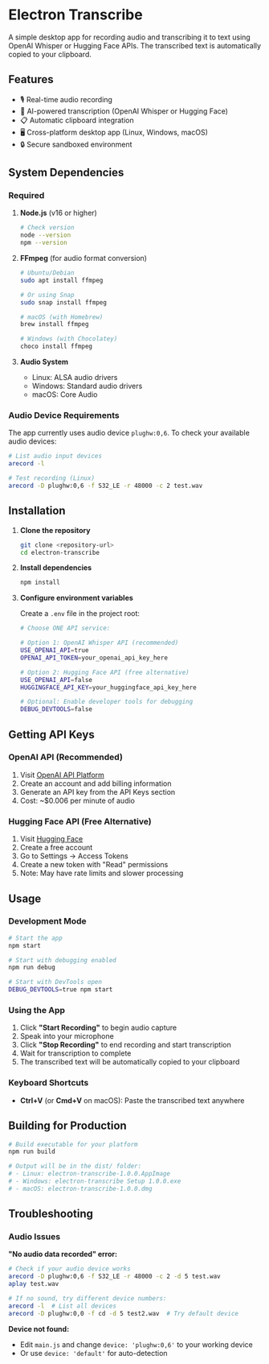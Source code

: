 # Electron Transcribe

A simple desktop app for recording audio and transcribing it to text using OpenAI Whisper or Hugging Face APIs. The transcribed text is automatically copied to your clipboard.

## Features

- 🎙️ Real-time audio recording
- 🤖 AI-powered transcription (OpenAI Whisper or Hugging Face)
- 📋 Automatic clipboard integration
- 🖥️ Cross-platform desktop app (Linux, Windows, macOS)
- 🔒 Secure sandboxed environment

## System Dependencies

### Required

1. **Node.js** (v16 or higher)
   ```bash
   # Check version
   node --version
   npm --version
   ```

2. **FFmpeg** (for audio format conversion)
   ```bash
   # Ubuntu/Debian
   sudo apt install ffmpeg
   
   # Or using Snap
   sudo snap install ffmpeg
   
   # macOS (with Homebrew)
   brew install ffmpeg
   
   # Windows (with Chocolatey)
   choco install ffmpeg
   ```

3. **Audio System**
   - Linux: ALSA audio drivers
   - Windows: Standard audio drivers
   - macOS: Core Audio

### Audio Device Requirements

The app currently uses audio device `plughw:0,6`. To check your available audio devices:

```bash
# List audio input devices
arecord -l

# Test recording (Linux)
arecord -D plughw:0,6 -f S32_LE -r 48000 -c 2 test.wav
```

## Installation

1. **Clone the repository**
   ```bash
   git clone <repository-url>
   cd electron-transcribe
   ```

2. **Install dependencies**
   ```bash
   npm install
   ```

3. **Configure environment variables**
   
   Create a `.env` file in the project root:
   ```bash
   # Choose ONE API service:
   
   # Option 1: OpenAI Whisper API (recommended)
   USE_OPENAI_API=true
   OPENAI_API_TOKEN=your_openai_api_key_here
   
   # Option 2: Hugging Face API (free alternative)
   USE_OPENAI_API=false
   HUGGINGFACE_API_KEY=your_huggingface_api_key_here
   
   # Optional: Enable developer tools for debugging
   DEBUG_DEVTOOLS=false
   ```

## Getting API Keys

### OpenAI API (Recommended)
1. Visit [OpenAI API Platform](https://platform.openai.com/)
2. Create an account and add billing information
3. Generate an API key from the API Keys section
4. Cost: ~$0.006 per minute of audio

### Hugging Face API (Free Alternative)
1. Visit [Hugging Face](https://huggingface.co/)
2. Create a free account
3. Go to Settings → Access Tokens
4. Create a new token with "Read" permissions
5. Note: May have rate limits and slower processing

## Usage

### Development Mode
```bash
# Start the app
npm start

# Start with debugging enabled
npm run debug

# Start with DevTools open
DEBUG_DEVTOOLS=true npm start
```

### Using the App
1. Click **"Start Recording"** to begin audio capture
2. Speak into your microphone
3. Click **"Stop Recording"** to end recording and start transcription
4. Wait for transcription to complete
5. The transcribed text will be automatically copied to your clipboard

### Keyboard Shortcuts
- **Ctrl+V** (or **Cmd+V** on macOS): Paste the transcribed text anywhere

## Building for Production

```bash
# Build executable for your platform
npm run build

# Output will be in the dist/ folder:
# - Linux: electron-transcribe-1.0.0.AppImage
# - Windows: electron-transcribe Setup 1.0.0.exe
# - macOS: electron-transcribe-1.0.0.dmg
```

## Troubleshooting

### Audio Issues

**"No audio data recorded" error:**
```bash
# Check if your audio device works
arecord -D plughw:0,6 -f S32_LE -r 48000 -c 2 -d 5 test.wav
aplay test.wav

# If no sound, try different device numbers:
arecord -l  # List all devices
arecord -D plughw:0,0 -f cd -d 5 test2.wav  # Try default device
```

**Device not found:**
- Edit `main.js` and change `device: 'plughw:0,6'` to your working device
- Or use `device: 'default'` for auto-detection


